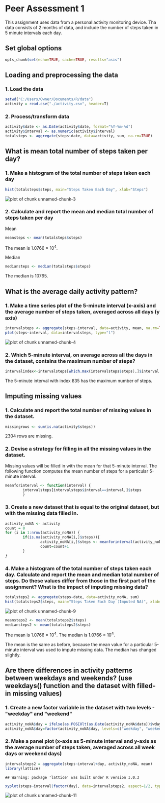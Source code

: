 Peer Assessment 1
========================================================

This assignment uses data from a personal activity monitoring device. Tha data consists of 2 months of data, and include the number of steps taken in 5 minute intervals each day.

## Set global options

```r
opts_chunk$set(echo=TRUE, cache=TRUE, results="asis")
```

## Loading and preprocessing the data

### 1. Load the data

```r
setwd("C:/Users/Owner/Documents/R/data")
activity = read.csv("./activity.csv", header=T)
```

### 2. Process/transform data

```r
activity$date <- as.Date(activity$date, format="%Y-%m-%d")
activity$interval <- as.numeric(activity$interval)
totalsteps <- aggregate(steps~date, data=activity, sum, na.rm=TRUE)
```

## What is mean total number of steps taken per day?

### 1. Make a histogram of the total number of steps taken each day


```r
hist(totalsteps$steps, main="Steps Taken Each Day", xlab="Steps")
```

![plot of chunk unnamed-chunk-3](figure/unnamed-chunk-3.png) 

### 2. Calculate and report the mean and median total number of steps taken per day

Mean


```r
meansteps <- mean(totalsteps$steps)
```

The mean is 1.0766 &times; 10<sup>4</sup>.

Median


```r
mediansteps <- median(totalsteps$steps)
```

The median is 10765.

## What is the average daily activity pattern?

### 1. Make a time series plot of the 5-minute interval (x-axis) and the average number of steps taken, averaged across all days (y axis)


```r
intervalsteps <- aggregate(steps~interval, data=activity, mean, na.rm=TRUE)
plot(steps~interval, data=intervalsteps, type="l")
```

![plot of chunk unnamed-chunk-4](figure/unnamed-chunk-4.png) 

### 2. Which 5-minute interval, on average across all the days in the dataset, contains the maximum number of steps?


```r
intervalindex<-intervalsteps[which.max(intervalsteps$steps),]$interval
```

The 5-minute interval with index 835 has the maximum number of steps.

## Imputing missing values

### 1. Calculate and report the total number of missing values in the dataset.


```r
missingrows <- sum(is.na(activity$steps))
```

2304 rows are missing.

### 2. Devise a strategy for filling in all the missing values in the dataset. 
Missing values will be filled in with the mean for that 5-minute interval. The following function computes the mean number of steps for a particular 5-minute interval.


```r
meanforinterval <- function(interval) {
        intervalsteps[intervalsteps$interval==interval,]$steps
        }
```

### 3. Create a new dataset that is equal to the original dataset, but with the missing data filled in.


```r
activity_noNA <- activity
count = 0
for (i in 1:nrow(activity_noNA)) {
        if(is.na(activity_noNA[i,]$steps)){
                activity_noNA[i,]$steps <- meanforinterval(activity_noNA[i,]$interval)
                count=count+1
        }
}
```

### 4. Make a histogram of the total number of steps taken each day. Calculate and report the mean and median total number of steps. Do these values differ from those in the first part of the assignment? What is the impact of imputing missing data?


```r
totalsteps2 <- aggregate(steps~date, data=activity_noNA, sum)
hist(totalsteps2$steps, main="Steps Taken Each Day (Imputed NA)", xlab="Steps")
```

![plot of chunk unnamed-chunk-9](figure/unnamed-chunk-9.png) 

```r
meansteps2 <- mean(totalsteps2$steps)
mediansteps2 <- mean(totalsteps2$steps)
```

The mean is 1.0766 &times; 10<sup>4</sup>.
The median is 1.0766 &times; 10<sup>4</sup>.

The mean is the same as before, because the mean value for a particular 5-minute interval was used to impute missing data.
The median has changed slightly.

## Are there differences in activity patterns between weekdays and weekends? (use weekdays() function and the dataset with filled-in missing values)

### 1. Create a new factor variable in the dataset with two levels - "weekday" and "weekend"


```r
activity_noNA$day = ifelse(as.POSIXlt(as.Date(activity_noNA$date))$wday%%6==0, "weekend", "weekday")
activity_noNA$day=factor(activity_noNA$day, levels=c("weekday", "weekend"))
```

### 2. Make a panel plot (x-axis as 5-minute interval and y-axis as the average number of steps taken, averaged across all week days or weekend days)


```r
intervalsteps2 = aggregate(steps~interval+day, activity_noNA, mean)
library(lattice)
```

```
## Warning: package 'lattice' was built under R version 3.0.3
```

```r
xyplot(steps~interval|factor(day), data=intervalsteps2, aspect=1/2, type="l")
```

![plot of chunk unnamed-chunk-11](figure/unnamed-chunk-11.png) 

